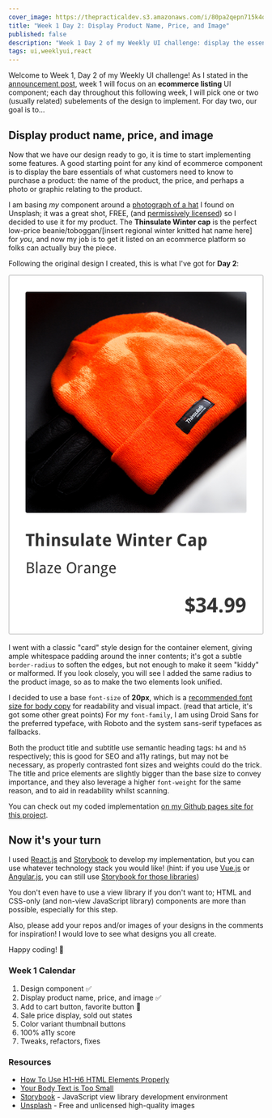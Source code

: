 ```yaml
---
cover_image: https://thepracticaldev.s3.amazonaws.com/i/80pa2qepn715k4qdf0gi.jpg
title: "Week 1 Day 2: Display Product Name, Price, and Image"
published: false
description: "Week 1 Day 2 of my Weekly UI challenge: display the essentials!"
tags: ui,weeklyui,react
---
```


Welcome to Week 1, Day 2 of my Weekly UI challenge! As I stated in the
[announcement post](https://dev.to/geoff/announcing-weekly-ui-challenge-h87),
week 1 will focus on an **ecommerce listing** UI component; each day throughout
this following week, I will pick one or two (usually related) subelements of the
design to implement. For day two, our goal is to…

## Display product name, price, and image

Now that we have our design ready to go, it is time to start implementing some
features. A good starting point for any kind of ecommerce component is to
display the bare essentials of what customers need to know to purchase a
product: the name of the product, the price, and perhaps a photo or graphic
relating to the product.

I am basing _my_ component around a
[photograph of a hat](https://unsplash.com/photos/GsKf0FXVj3Y) I found on
Unsplash; it was a great shot, FREE, (and
[permissively licensed](https://unsplash.com/license)) so I decided to use it
for my product. The **Thinsulate Winter cap** is the perfect low-price
beanie/toboggan/[insert regional winter knitted hat name here] for _you_, and
now my job is to get it listed on an ecommerce platform so folks can actually
buy the piece.

Following the original design I created, this is what I've got for **Day 2**:

![ecommerce listing showing orange knitted winter hat, the name of item "Thinsulate Winter Cap", and the $34.99 price](https://raw.githubusercontent.com/geoffdavis92/weekly-ui-assets/master/ecommerce-listing/day2/w1d2-final.png)

I went with a classic "card" style design for the container element, giving
ample whitespace padding around the inner contents; it's got a subtle
`border-radius` to soften the edges, but not enough to make it seem "kiddy" or
malformed. If you look closely, you will see I added the same radius to the
product image, so as to make the two elements look unified.

I decided to use a base `font-size` of **20px**, which is a
[recommended font size for body copy](https://blog.usejournal.com/your-body-text-is-too-small-5e02d36dc902)
for readability and visual impact. (read that article, it's got some other great
points) For my `font-family`, I am using Droid Sans for the preferred typeface,
with Roboto and the system sans-serif typefaces as fallbacks.

Both the product title and subtitle use semantic heading tags: `h4` and `h5`
respectively; this is good for SEO and a11y ratings, but may not be necessary,
as properly contrasted font sizes and weights could do the trick. The title and
price elements are slightly bigger than the base size to convey importance, and
they also leverage a higher `font-weight` for the same reason, and to aid in
readability whilst scanning.

You can check out my coded implementation
[on my Github pages site for this project](https://geoffdavis92.github.io/weekly-ui/).

## Now it's your turn

I used [React.js](https://reactjs.org) and [Storybook](http://storybook.js.org)
to develop my implementation, but you can use whatever technology stack you
would like! (hint: if you use [Vue.js](https://vuejs.org/) or
[Angular.js](https://angularjs.org), you can still use
[Storybook for those libraries](https://storybook.js.org/basics/slow-start-guide/))

You don't even have to use a view library if you don't want to; HTML and
CSS-only (and non-view JavaScript library) components are more than possible,
especially for this step.

Also, please add your repos and/or images of your designs in the comments for
inspiration! I would love to see what designs you all create.

Happy coding! 🎉

### Week 1 Calendar

1. Design component ✅
2. Display product name, price, and image ✅
3. Add to cart button, favorite button 🎯
4. Sale price display, sold out states
5. Color variant thumbnail buttons
6. 100% a11y score
7. Tweaks, refactors, fixes

### Resources

* [How To Use H1-H6 HTML Elements Properly](https://www.hobo-web.co.uk/headers/)
* [Your Body Text is Too Small](https://blog.usejournal.com/your-body-text-is-too-small-5e02d36dc902)
* [Storybook](https://storybook.js.org) - JavaScript view library development
  environment
* [Unsplash](https://unsplash.com) - Free and unlicensed high-quality images
